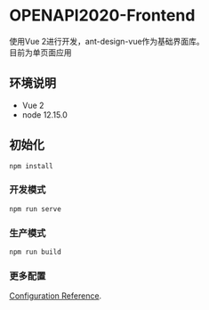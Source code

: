 # OPENAPI2020-Frontend

使用Vue 2进行开发，ant-design-vue作为基础界面库。  
目前为单页面应用  


## 环境说明
- Vue 2
- node 12.15.0

## 初始化
```
npm install
```

### 开发模式
```
npm run serve
```

### 生产模式
```
npm run build
```

### 更多配置
[Configuration Reference](https://cli.vuejs.org/config/).
